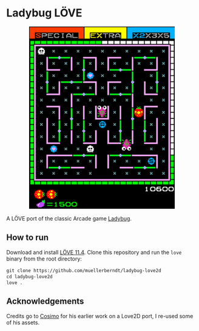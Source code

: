 # Ladybug LÖVE

<p align="center">
	<img src="screenshot.png" height="480px"/>
</p>

A LÖVE port of the classic Arcade game [Ladybug](https://en.wikipedia.org/wiki/Lady_Bug_(video_game)).

## How to run

Download and install [LÖVE 11.4](https://love2d.org). Clone this repository and run the `love` binary from the root directory:

```
git clone https://github.com/muellerberndt/ladybug-love2d
cd ladybug-love2d
love .
```

## Acknowledgements

Credits go to [Cosimo](https://github.com/cosimo) for his earlier work on a Love2D port, I re-used some of his assets.
